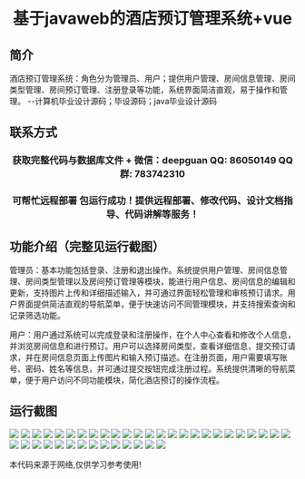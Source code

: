 <p><h1 align="center">基于javaweb的酒店预订管理系统+vue</h1></p>

## 简介
酒店预订管理系统：角色分为管理员、用户；提供用户管理、房间信息管理、房间类型管理、房间预订管理、注册登录等功能，系统界面简洁直观，易于操作和管理。    --计算机毕业设计源码；毕设源码；java毕业设计源码


## 联系方式
<p><h3 align="center">获取完整代码与数据库文件 + 微信：deepguan QQ: 86050149 QQ群: 783742310</h3></p>
<p><h3 align="center">可帮忙远程部署 包运行成功！提供远程部署、修改代码、设计文档指导、代码讲解等服务！</h3></p>

## 功能介绍（完整见运行截图）
管理员：基本功能包括登录、注册和退出操作。系统提供用户管理、房间信息管理、房间类型管理以及房间预订管理等模块，能进行用户信息、房间信息的编辑和更新，支持图片上传和详细描述输入，并可通过界面轻松管理和审核预订请求。用户界面提供简洁直观的导航菜单，便于快速访问不同管理模块，并支持搜索查询和记录筛选功能。

用户：用户通过系统可以完成登录和注册操作，在个人中心查看和修改个人信息，并浏览房间信息和进行预订。用户可以选择房间类型，查看详细信息，提交预订请求，并在房间信息页面上传图片和输入预订描述。在注册页面，用户需要填写账号、密码、姓名等信息，并可通过提交按钮完成注册过程。系统提供清晰的导航菜单，便于用户访问不同功能模块，简化酒店预订的操作流程。


## 运行截图
![](img/001.jpg)
![](img/002.jpg)
![](img/003.jpg)
![](img/004.jpg)
![](img/005.jpg)
![](img/006.jpg)
![](img/007.jpg)
![](img/008.jpg)
![](img/009.jpg)
![](img/010.jpg)
![](img/011.jpg)
![](img/012.jpg)
![](img/013.jpg)
![](img/014.jpg)
![](img/015.jpg)
![](img/016.jpg)
![](img/017.jpg)
![](img/018.jpg)
![](img/019.jpg)
![](img/020.jpg)
![](img/021.jpg)
![](img/022.jpg)
![](img/023.jpg)
![](img/024.jpg)
![](img/025.jpg)
![](img/026.jpg)
![](img/027.jpg)
![](img/028.jpg)
![](img/029.jpg)
![](img/030.jpg)
![](img/031.jpg)
![](img/032.jpg)
![](img/033.jpg)
![](img/034.jpg)
![](img/035.jpg)
![](img/036.jpg)
![](img/037.jpg)
![](img/038.jpg)
![](img/039.jpg)

<p>本代码来源于网络,仅供学习参考使用!</p>
